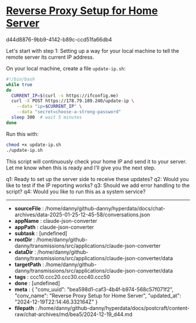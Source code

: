 # [Reverse Proxy Setup for Home Server](https://claude.ai/chat/bea598d1-caf3-4b4f-b974-568c57f071f2)

d44d8876-9bb9-4142-b89c-ccd51fa66db4

 Let's start with step 1: Setting up a way for your local machine to tell the remote server its current IP address.

On your local machine, create a file `update-ip.sh`:
```bash
#!/bin/bash
while true
do
  CURRENT_IP=$(curl -s https://ifconfig.me)
  curl -X POST https://178.79.189.240/update-ip \
    --data "ip=$CURRENT_IP" \
    --data "secret=choose-a-strong-password"
  sleep 300  # wait 5 minutes
done
```

Run this with:
```bash
chmod +x update-ip.sh
./update-ip.sh
```

This script will continuously check your home IP and send it to your server. Let me know when this is ready and I'll give you the next step.

q1: Ready to set up the server side to receive these updates?
q2: Would you like to test if the IP reporting works?
q3: Should we add error handling to the script?
q4: Would you like to run this as a system service?

---

* **sourceFile** : /home/danny/github-danny/hyperdata/docs/chat-archives/data-2025-01-25-12-45-58/conversations.json
* **appName** : claude-json-converter
* **appPath** : claude-json-converter
* **subtask** : [undefined]
* **rootDir** : /home/danny/github-danny/transmissions/src/applications/claude-json-converter
* **dataDir** : /home/danny/github-danny/transmissions/src/applications/claude-json-converter/data
* **targetPath** : /home/danny/github-danny/transmissions/src/applications/claude-json-converter/data
* **tags** : ccc10.ccc20.ccc30.ccc40.ccc50
* **done** : [undefined]
* **meta** : {
  "conv_uuid": "bea598d1-caf3-4b4f-b974-568c57f071f2",
  "conv_name": "Reverse Proxy Setup for Home Server",
  "updated_at": "2024-12-19T22:14:46.332164Z"
}
* **filepath** : /home/danny/github-danny/hyperdata/docs/postcraft/content-raw/chat-archives/md/bea5/2024-12-19_d44.md
